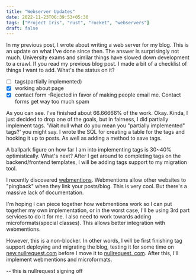```yaml
---
title: "Webserver Updates"
date: 2022-11-23T06:39:53+05:30
tags: ["Project Iris", "rust", "rocket", "webservers"]
draft: false
---
```



In my previous post, I wrote about writing a web server for my blog. This is an update on what I've done since then. The answer is surprisingly not much. University exams and similar things have slowed down development to a crawl. If you read my previous blog post. I made a bit of a checklist of things I want to add. What's the status on it?

- [ ] tags(partially implemented)
- [x] working about page
- [x] contact form -Rejected in favor of making people email me. Contact forms get way too much spam

As you can see. I've finished about 66.66666% of the work. Okay. Kinda, I just decided to drop one of the goals, but in fairness, I did partially implement tags. 'Wait null what do you mean you "partially implemented" tags?' you might say. I wrote the SQL for creating a table for the tags and hooking it up to posts. As well as adding a method to save tags. 

A ballpark figure on how far I am into implementing tags is 30~40% optimistically. What's next? After I get around to completing tags on the backend/frontend templates, I will be adding tags support to my migration tool.

I recently discovered [webmentions](https://indieweb.org/Webmention). Webmentions allow other websites to "pingback" when they link your posts/blog. This is very cool. But there's a massive lack of documentation.

I'm hoping I can piece together how webmentions work so I can put together my own implementation, or in the worst case, I'll be using 3rd part services to do it for me. I also need to work towards adding microformats(special classes). This allows better integration with webmentions. 

However, this is a non-blocker. In other words, I will be first finishing tag support deploying and migrating the blog, testing it for some time on [new.nullrequest.com](https://new.nullrequest.com) before I move it to [nullrequest. com](https://nullrequest.com). After this, I'll implement webmentions and microformats.

-- this is nullrequest signing off